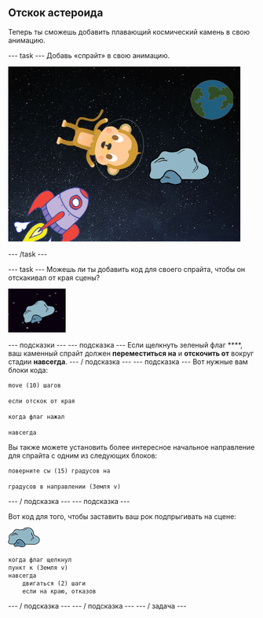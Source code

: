 ## Отскок астероида

Теперь ты сможешь добавить плавающий космический камень в свою анимацию.

\--- task \--- Добавь «спрайт» в свою анимацию.

![Добавление каменного спрайта](images/space-rock-sprite.png)

\--- /task \---

\--- task \--- Можешь ли ты добавить код для своего спрайта, чтобы он отскакивал от края сцены?

![Тестирование прыгающего камня](images/space-bounce-test.png)

\--- подсказки \--- \--- подсказка \--- Если щелкнуть зеленый флаг ****, ваш каменный спрайт должен **переместиться на** и **отскочить от** вокруг стадии **навсегда**. \--- / подсказка \--- \--- подсказка \--- Вот нужные вам блоки кода:

```blocks3
move (10) шагов

если отскок от края

когда флаг нажал

навсегда
```

Вы также можете установить более интересное начальное направление для спрайта с одним из следующих блоков:

```blocks3
поверните cw (15) градусов на

градусов в направлении (Земля v)
```

\--- / подсказка \--- \--- подсказка \---

Вот код для того, чтобы заставить ваш рок подпрыгивать на сцене:

![Рок спрайт](images/sprite-rock.png)

```blocks3
когда флаг щелкнул
пункт к (Земля v)
навсегда
    двигаться (2) шаги
    если на краю, отказов
```

\--- / подсказка \--- \--- / подсказка \--- \--- / задача \---